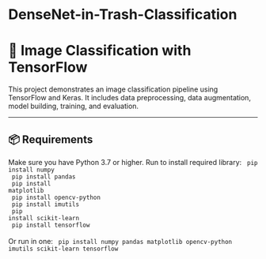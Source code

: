 # DenseNet-in-Trash-Classification

# 🧠 Image Classification with TensorFlow

This project demonstrates an image classification pipeline using TensorFlow and Keras. It includes data preprocessing, data augmentation, model building, training, and evaluation.

---

## 📦 Requirements

Make sure you have Python 3.7 or higher. Run to install required library: 
<code>
pip install numpy<br>
pip install pandas<br>
pip install matplotlib<br>
pip install opencv-python<br>
pip install imutils<br>
pip install scikit-learn<br>
pip install tensorflow
</code>
<br>
</br>
Or run in one: 
<code>
pip install numpy pandas matplotlib opencv-python imutils scikit-learn tensorflow
</code>





